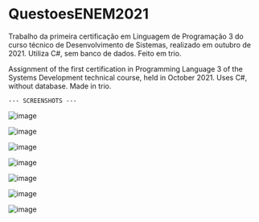 # QuestoesENEM2021
Trabalho da primeira certificação em Linguagem de Programação 3 do curso técnico de Desenvolvimento de Sistemas, realizado em outubro de 2021. Utiliza C#, sem banco de dados. Feito em trio.


Assignment of the first certification in Programming Language 3 of the Systems Development technical course, held in October 2021. Uses C#, without database. Made in trio.


    --- SCREENSHOTS ---

![image](https://user-images.githubusercontent.com/93265472/139108048-a30475d6-6086-4e7d-8b7f-01fff32b0197.png)

![image](https://user-images.githubusercontent.com/93265472/139108429-d001583b-5fe4-487a-be55-bd0ffffb4ab2.png)

![image](https://user-images.githubusercontent.com/93265472/139108555-539afc0e-fab1-4107-b993-fa3078a8f0ee.png)

![image](https://user-images.githubusercontent.com/93265472/139108635-b05a04d5-f38b-4199-9f76-53f2e133f499.png)

![image](https://user-images.githubusercontent.com/93265472/139108737-eb3c8921-fc3b-433b-83af-abc2a6ccf29b.png)

![image](https://user-images.githubusercontent.com/93265472/139108842-3db92f7d-03b4-4426-8004-4e6f916e342a.png)

![image](https://user-images.githubusercontent.com/93265472/139108918-18abd994-6b07-4d9f-af42-a57b90fd430c.png)
